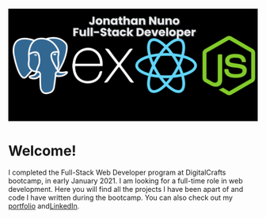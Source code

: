 ![Logo Banner](github-banner.png)

# Welcome!

I completed the Full-Stack Web Developer program at DigitalCrafts bootcamp, in early January 2021. I am looking for a full-time role in web development.
Here you will find all the projects I have been apart of and code I have written during the bootcamp.
You can also check out my [portfolio](https://Jonathan-Nuno.dev/) and[LinkedIn](https://www.linkedin.com/in/jonathannuno/).